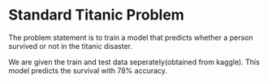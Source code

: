 # Standard Titanic Problem

The problem statement is to train a model that predicts whether a person survived or not in the titanic disaster.

We are given the train and test data seperately(obtained from kaggle). This model predicts the survival with 78% accuracy.
